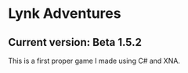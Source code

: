 Lynk Adventures
===============

## Current version: Beta 1.5.2

This is a first proper game I made using C# and XNA.

